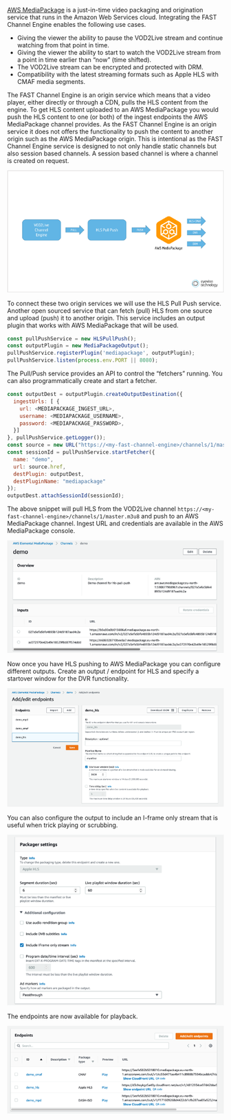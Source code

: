 [AWS MediaPackage](https://aws.amazon.com/mediapackage/) is a just-in-time video packaging and origination service that runs in the Amazon Web Services cloud. Integrating the FAST Channel Engine enables the following use cases.

- Giving the viewer the ability to pause the VOD2Live stream and continue watching from that point in time.
- Giving the viewer the ability to start to watch the VOD2Live stream from a point in time earlier than “now” (time shifted).
- The VOD2Live stream can be encrypted and protected with DRM.
- Compatibility with the latest streaming formats such as Apple HLS with CMAF media segments.

The FAST Channel Engine is an origin service which means that a video player, either directly or through a CDN, pulls the HLS content from the engine. To get HLS content uploaded to an AWS MediaPackage you would push the HLS content to one (or both) of the ingest endpoints the AWS MediaPackage channel provides. As the FAST Channel Engine is an origin service it does not offers the functionality to push the content to another origin such as the AWS MediaPackage origin. This is intentional as the FAST Channel Engine service is designed to not only handle static channels but also session based channels. A session based channel is where a channel is created on request.

![AWS MediaPackage overview](../images/aws_media-package_overview.png)

To connect these two origin services we will use the HLS Pull Push service. Another open sourced service that can fetch (pull) HLS from one source and upload (push) it to another origin. This service includes an output plugin that works with AWS MediaPackage that will be used.

```javascript
const pullPushService = new HLSPullPush();
const outputPlugin = new MediaPackageOutput();
pullPushService.registerPlugin('mediapackage', outputPlugin);
pullPushService.listen(process.env.PORT || 8080);
```

The Pull/Push service provides an API to control the “fetchers” running. You can also programmatically create and start a fetcher.

```javascript
const outputDest = outputPlugin.createOutputDestination({
  ingestUrls: [ {
    url: <MEDIAPACKAGE_INGEST_URL>,
    username: <MEDIAPACKAGE_USERNAME>,
    password: <MEDIAPACKAGE_PASSWORD>,
  }]
}, pullPushService.getLogger());
const source = new URL("https://<my-fast-channel-engine>/channels/1/master.m3u8");
const sessionId = pullPushService.startFetcher({
  name: "demo",
  url: source.href,
  destPlugin: outputDest,
  destPluginName: "mediapackage"
});
outputDest.attachSessionId(sessionId);
```

The above snippet will pull HLS from the VOD2Live channel `https://<my-fast-channel-engine>/channels/1/master.m3u8` and push to an AWS MediaPackage channel. Ingest URL and credentials are available in the AWS MediaPackage console.

![AWS MediaPackage inputs](../images/aws_mediapackage_config_1.png)

Now once you have HLS pushing to AWS MediaPackage you can configure different outputs. Create an output / endpoint for HLS and specify a startover window for the DVR functionality.

![AWS MediaPackage ouputs](../images/aws_mediapackage_config_2.png)

You can also configure the output to include an I-frame only stream that is useful when trick playing or scrubbing.

![AWS MediaPackage settings](../images/aws_mediapackage_config_3.png)

The endpoints are now available for playback.

![AWS MediaPackage playback endpoints](../images/aws_mediapackage_config_4.png)
